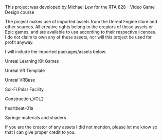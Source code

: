 This project was developed by Michael Lew for the RTA 828 - Video Game Design course

The project makes use of imported assets from the Unreal Engine store and other sources. 
All creative rights belong to the creators of those assets or Epic games, and are available to use according to their respective licences.
I do not claim to own any of these assets, nor will this project be used for profit anyway.

I will include the imported packages/assets below:

Unreal Learning Kit Games

Unreal VR Template

Unreal VRBase

Sci-Fi Polar Facility

Construction_VOL2

heartbeat-01a

Syringe materials and shaders


If you are the creator of any assets I did not mention, please let me know so that I can give proper credit to you.
